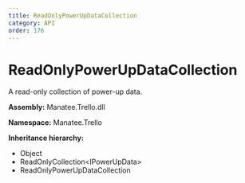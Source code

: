 ```yaml
---
title: ReadOnlyPowerUpDataCollection
category: API
order: 176
---
```


# ReadOnlyPowerUpDataCollection

A read-only collection of power-up data.

**Assembly:** Manatee.Trello.dll

**Namespace:** Manatee.Trello

**Inheritance hierarchy:**

- Object
- ReadOnlyCollection&lt;IPowerUpData&gt;
- ReadOnlyPowerUpDataCollection

